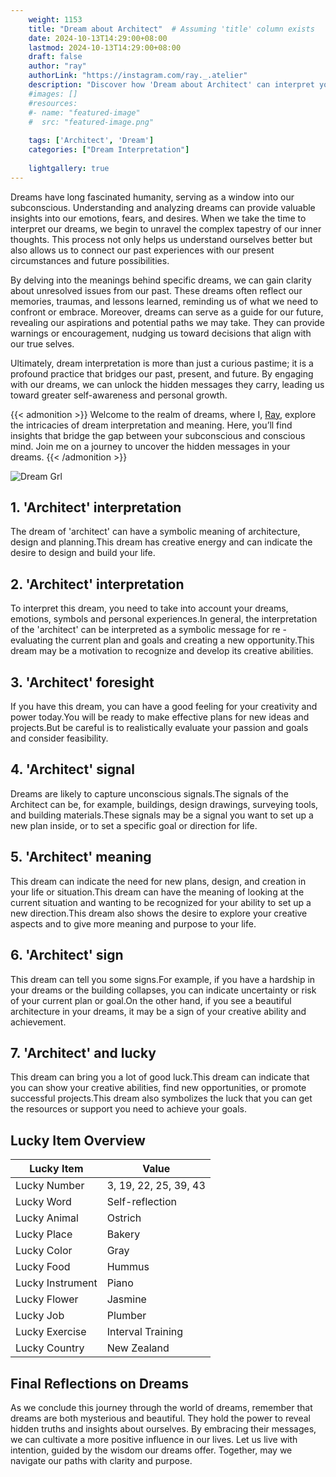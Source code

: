 ```yaml
---
    weight: 1153
    title: "Dream about Architect"  # Assuming 'title' column exists
    date: 2024-10-13T14:29:00+08:00
    lastmod: 2024-10-13T14:29:00+08:00
    draft: false
    author: "ray"
    authorLink: "https://instagram.com/ray._.atelier"
    description: "Discover how 'Dream about Architect' can interpret your future and uncover its significant meanings in your life."
    #images: []
    #resources:
    #- name: "featured-image"
    #  src: "featured-image.png"
    
    tags: ['Architect', 'Dream']
    categories: ["Dream Interpretation"]
    
    lightgallery: true
---
```

    
Dreams have long fascinated humanity, serving as a window into our subconscious. Understanding and analyzing dreams can provide valuable insights into our emotions, fears, and desires. When we take the time to interpret our dreams, we begin to unravel the complex tapestry of our inner thoughts. This process not only helps us understand ourselves better but also allows us to connect our past experiences with our present circumstances and future possibilities.

By delving into the meanings behind specific dreams, we can gain clarity about unresolved issues from our past. These dreams often reflect our memories, traumas, and lessons learned, reminding us of what we need to confront or embrace. Moreover, dreams can serve as a guide for our future, revealing our aspirations and potential paths we may take. They can provide warnings or encouragement, nudging us toward decisions that align with our true selves.

Ultimately, dream interpretation is more than just a curious pastime; it is a profound practice that bridges our past, present, and future. By engaging with our dreams, we can unlock the hidden messages they carry, leading us toward greater self-awareness and personal growth.

{{< admonition >}}
Welcome to the realm of dreams, where I, [Ray](https://instagram.com/ray._.atelier), explore the intricacies of dream interpretation and meaning. Here, you’ll find insights that bridge the gap between your subconscious and conscious mind. Join me on a journey to uncover the hidden messages in your dreams.
{{< /admonition >}}

![Dream Grl](https://cdn.pixabay.com/photo/2017/11/02/03/35/gothic-2910057_1280.jpg "Dream Grl")

## 1. 'Architect' interpretation
The dream of 'architect' can have a symbolic meaning of architecture, design and planning.This dream has creative energy and can indicate the desire to design and build your life.

## 2. 'Architect' interpretation
To interpret this dream, you need to take into account your dreams, emotions, symbols and personal experiences.In general, the interpretation of the 'architect' can be interpreted as a symbolic message for re -evaluating the current plan and goals and creating a new opportunity.This dream may be a motivation to recognize and develop its creative abilities.

## 3. 'Architect' foresight
If you have this dream, you can have a good feeling for your creativity and power today.You will be ready to make effective plans for new ideas and projects.But be careful is to realistically evaluate your passion and goals and consider feasibility.

## 4. 'Architect' signal
Dreams are likely to capture unconscious signals.The signals of the Architect can be, for example, buildings, design drawings, surveying tools, and building materials.These signals may be a signal you want to set up a new plan inside, or to set a specific goal or direction for life.

## 5. 'Architect' meaning
This dream can indicate the need for new plans, design, and creation in your life or situation.This dream can have the meaning of looking at the current situation and wanting to be recognized for your ability to set up a new direction.This dream also shows the desire to explore your creative aspects and to give more meaning and purpose to your life.

## 6. 'Architect' sign
This dream can tell you some signs.For example, if you have a hardship in your dreams or the building collapses, you can indicate uncertainty or risk of your current plan or goal.On the other hand, if you see a beautiful architecture in your dreams, it may be a sign of your creative ability and achievement.

## 7. 'Architect' and lucky
This dream can bring you a lot of good luck.This dream can indicate that you can show your creative abilities, find new opportunities, or promote successful projects.This dream also symbolizes the luck that you can get the resources or support you need to achieve your goals.

## Lucky Item Overview
| Lucky Item          | Value              |
|---------------|--------------------|
| Lucky Number        | 3, 19, 22, 25, 39, 43  |
| Lucky Word          | Self-reflection |
| Lucky Animal        | Ostrich |
| Lucky Place         | Bakery     |
| Lucky Color         | Gray     |
| Lucky Food          | Hummus      |
| Lucky Instrument    | Piano |
| Lucky Flower        | Jasmine    |
| Lucky Job           | Plumber       |
| Lucky Exercise      | Interval Training  |
| Lucky Country       | New Zealand    |


##  Final Reflections on Dreams

As we conclude this journey through the world of dreams, remember that dreams are both mysterious and beautiful. They hold the power to reveal hidden truths and insights about ourselves. By embracing their messages, we can cultivate a more positive influence in our lives. Let us live with intention, guided by the wisdom our dreams offer. Together, may we navigate our paths with clarity and purpose.
